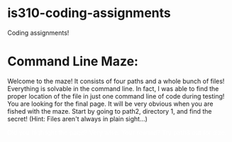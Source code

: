 # is310-coding-assignments

Coding assignments!


# Command Line Maze:
Welcome to the maze! It consists of four paths and a whole bunch of files! Everything is solvable in the command line. In fact, I was able to find the proper location of the file in just one command line of code during testing! 
You are looking for the final page. It will be very obvious when you are fished with the maze.
Start by going to path2, directory 1, and find the secret! (Hint: Files aren't always in plain sight...)





<span style="color:white">Did you highlight the page? Very wise. Your reward? Try path3 out for size.</span>
